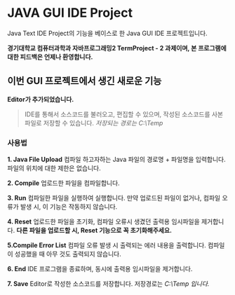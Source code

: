 # JAVA GUI IDE Project
Java Text IDE Project의 기능을 베이스로 한 Java GUI IDE 프로젝트입니다.

**경기대학교 컴퓨터과학과 자바프로그래밍2 TermProject - 2 과제이며, 본 프로그램에 대한 피드백은 언제나 환영합니다.**


## 이번 GUI 프로젝트에서 생긴 새로운 기능

**Editor가 추가되었습니다.**
> IDE를 통해서 소스코드를 불러오고, 편집할 수 있으며, 작성된 소스코드를 사본 파일로 저장할 수 있습니다. *저장되는 경로는 C:\Temp*



### 사용법

**1. Java File Upload**
컴파일 하고자하는 Java 파일의 경로명 + 파일명을 입력합니다. 파일의 위치에 대한 제한은 없습니다.

**2. Compile**
업로드한 파일을 컴파일합니다.

**3. Run**
컴파일한 파일을 실행하여 실행합니다. 만약 업로드된 파일이 없거나, 컴파일 오류가 발생 시, 이 기능은 작동하지 않습니다.

**4. Reset**
업로드한 파일을 초기화, 컴파일 오류시 생겼던 출력용 임시파일을
제거합니다. __다른 파일을 업로드할 시, Reset 기능으로 꼭 초기화해주세요.__

**5.Compile Error List**
컴파일 오류 발생 시 출력되는 에러 내용을 출력합니다. 컴파일이 성공했을 때 아무 것도 출력되지 않습니다.

**6. End**
IDE 프로그램을 종료하며, 동시에 출력용 임시파일을 제거합니다.

**7. Save**
Editor로 작성한 소스코드를 저장합니다. 저장경로는 *C:\Temp 입니다.*
